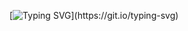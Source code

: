 

<!--
**cjsutcliffe/cjsutcliffe** is a ✨ _special_ ✨ repository because its `README.md` (this file) appears on your GitHub profile.

Here are some ideas to get you started:

- 🔭 I’m currently working on ...
- 🌱 I’m currently learning ...
- 👯 I’m looking to collaborate on ...
- 🤔 I’m looking for help with ...
- 💬 Ask me about ...
- 📫 How to reach me: ...
- 😄 Pronouns: ...
- ⚡ Fun fact: ...
-->


[![Typing SVG](https://readme-typing-svg.demolab.com?font=&size=30&pause=1000&color=51F700&background=171515&vCenter=true&width=600&height=80&lines=Hello...;Welcome+to+my+GitHub+profile...;Chris+Sutcliffe...;Accomplished+Project+Manager...;Aspiring+Full-Stack+Developer...;All+round+good+guy...)](https://git.io/typing-svg)

